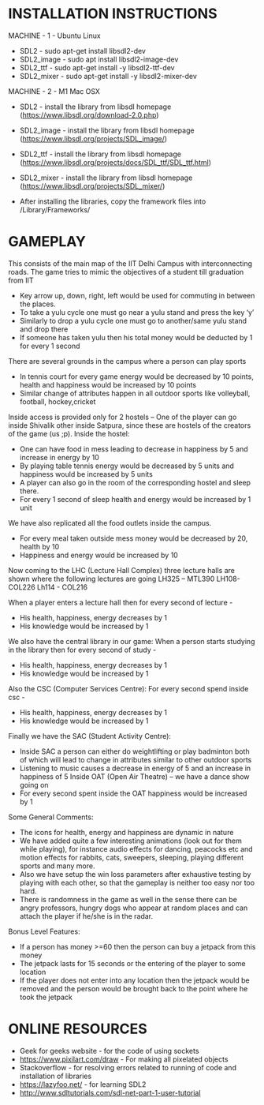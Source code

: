 # INSTALLATION INSTRUCTIONS

MACHINE - 1 - Ubuntu Linux
- SDL2 - sudo apt-get install libsdl2-dev
- SDL2_image - sudo apt install libsdl2-image-dev
- SDL2_ttf - sudo apt-get install -y libsdl2-ttf-dev 
- SDL2_mixer - sudo apt-get install -y libsdl2-mixer-dev

MACHINE - 2 - M1 Mac OSX
- SDL2 - install the library from libsdl homepage (https://www.libsdl.org/download-2.0.php)
- SDL2_image - install the library from libsdl homepage (https://www.libsdl.org/projects/SDL_image/)
- SDL2_ttf - install the library from libsdl homepage (https://www.libsdl.org/projects/docs/SDL_ttf/SDL_ttf.html)
- SDL2_mixer - install the library from libsdl homepage (https://www.libsdl.org/projects/SDL_mixer/)

- After installing the libraries, copy the framework files into /Library/Frameworks/ 


# GAMEPLAY

This consists of the main map of the IIT Delhi Campus with interconnecting roads. The game tries to mimic the objectives of
a student till graduation from IIT
- Key arrow up, down, right, left would be used for commuting in between the places.
- To take a yulu cycle one must go near a yulu stand and press the key ‘y’
- Similarly to drop a yulu cycle one must go to another/same yulu stand and drop there
- If someone has taken yulu then his total money would be deducted by 1 for every 1 second



There are several grounds in the campus where a person can play sports
- In tennis court for every game energy would be decreased by 10 points, health and happiness would be
increased by 10 points
- Similar change of attributes happen in all outdoor sports like volleyball, football, hockey,cricket


Inside access is provided only for 2 hostels – One of the player can go inside Shivalik other inside
Satpura, since these are hostels of the creators of the game (us ;p). 
Inside the hostel:

- One can have food in mess leading to decrease in happiness by 5 and increase in energy by 10
- By playing table tennis energy would be decreased by 5 units and happiness would be increased
by 5 units
- A player can also go in the room of the corresponding hostel and sleep there.
- For every 1 second of sleep health and energy would be increased by 1 unit


We have also replicated all the food outlets inside the campus.
- For every meal taken outside mess money would be decreased by 20, health by 10
- Happiness and energy would be increased by 10


Now coming to the LHC (Lecture Hall Complex) three lecture halls are shown where the following lectures are going 
LH325 – MTL390
LH108-COL226
Lh114 - COL216

When a player enters a lecture hall then for every second of lecture -
- His health, happiness, energy decreases by 1
- His knowledge would be increased by 1

We also have the central library in our game:
When a person starts studying in the library then for every second of study -
- His health, happiness, energy decreases by 1
- His knowledge would be increased by 1

Also the CSC (Computer Services Centre):
For every second spend inside csc -
- His health, happiness, energy decreases by 1
- His knowledge would be increased by 1

Finally we have the SAC (Student Activity Centre):
- Inside SAC a person can either do weightlifting or play badminton both of which will lead to
change in attributes similar to other outdoor sports
- Listening to music causes a decrease in energy of 5 and an increase in happiness of 5
Inside OAT (Open Air Theatre) – we have a dance show going on
- For every second spent inside the OAT happiness would be increased by 1

Some General Comments:
- The icons for health, energy and happiness are dynamic in nature
- We have added quite a few interesting animations (look out for them while playing), for instance audio effects for dancing, peacocks etc and motion effects for rabbits, cats, sweepers, sleeping, playing different sports and many more.
- Also we have setup the win loss parameters after exhaustive testing by playing with each other, so that the gameplay is neither too easy nor too hard. 
- There is randomness in the game as well in the sense there can be angry professors, hungry dogs who appear at random places and can attach the player if he/she is in the radar.



Bonus Level Features:
- If a person has money >=60 then the person can buy a jetpack from this money
- The jetpack lasts for 15 seconds or the entering of the player to some location
- If the player does not enter into any location then the jetpack would be removed and the person
would be brought back to the point where he took the jetpack













# ONLINE RESOURCES

 - Geek for geeks website - for the code of using sockets
 - https://www.pixilart.com/draw - For making all pixelated objects
 - Stackoverflow - for resolving errors related to running of code and installation of libraries
 - https://lazyfoo.net/ - for learning SDL2
 - http://www.sdltutorials.com/sdl-net-part-1-user-tutorial


